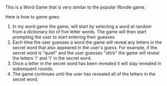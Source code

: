 This is a Word Game that is very similar to the popular Wordle game.

Here is how to game goes:

1. In my word game the game, will start by selecting a word at random from a dictionary list of five letter words. The game will then start prompting the user to start entering their guesses.
2. Each time the user guesses a word the game will reveal any letters in the secret word that also appeared in the user's guess. For example, if the secret word is "quiet" and the user guesses "stick" the game will reveal the letters 'i' and 't' in the secret word.
3. Once a letter in the secret word has been revealed it will stay revealed in subsequent rounds.
4. The game continues until the user has revealed all of the letters in the secret word.
